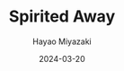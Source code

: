 ---
title: Spirited Away
subtitle: Hayao Miyazaki
year: 2001
link: https://www.themoviedb.org/movie/129-spirited-away
date: 2024-03-20
type: movie
image: ./images/spirited-away.jpg
---